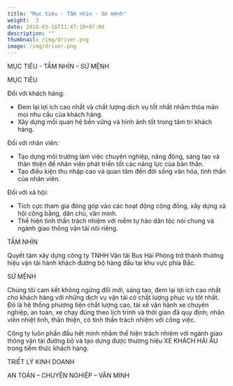 ```yaml
---
title: "Mục tiêu - Tầm nhìn - Sứ mệnh"
weight:  3
date: 2018-03-16T11:47:10+07:00
description: ""
thumbnail: /img/driver.png
image: /img/driver.png
---
```

<p class="b tc">MỤC TIÊU - TẦM NHÌN – SỨ MỆNH</p>

<p class="b tc">MỤC TIÊU</p>
<p class="tl b">Đối với khách hàng:</p>
<ul>
	<li>Đem lại lợi ích cao nhất và chất lượng dịch vụ tốt nhất nhằm thỏa mãn mọi nhu cầu của khách hàng.</li>
	<li>Xây dựng mối quan hệ bền vững và hình ảnh tốt trong tâm trí khách hàng.</li>
</ul>
 
<p class="tl b">Đối với nhân viên:</p>
<ul>
	<li>Tạo dựng môi trường làm việc chuyên nghiệp, năng động, sáng tạo và thân thiện để nhân viên phát triển tốt các năng lực của bản thân.</li>
	<li>Tạo điều kiện thu nhập cao và quan tâm đến đời sống văn hóa, tinh thần của nhân viên.</li>
</ul>

<p class="tl b">Đối với xã hội:</p>
<ul>
  <li>Tích cực tham gia đóng góp vào các hoạt động cộng đồng, xây dựng xã hội công bằng, dân chủ, văn minh.</li>
  <li>Thể hiện tinh thần trách nhiệm với niềm tự hào dân tộc nói chung và ngành giao thông vận tải nói riêng.</li>
</ul>

<p class="b tc bt b--blue pt3">TẦM NHÌN</p>
<p class="tj">Quyết tâm xây dựng công ty TNHH Vận tải Bus Hải Phòng trở thành thương hiệu vận tải hành khách đường bộ hàng đầu tại khu vực phía Bắc.</p>


<p class="b tc bt b--blue pt3">SỨ MỆNH</p>
<p class="tj">
  Chúng tôi cam kết không ngừng đổi mới, sáng tạo, đem lại lợi ích cao nhất cho khách hàng với những dịch vụ vận tải có chất lượng phục vụ tốt nhất. Đó là hệ thống phương tiện chất lượng cao, tài xế vận hành xe chuyên nghiệp, an toàn, xe chạy đúng theo lịch trình và thời gian đã quy định; nhân viên nhiệt tình, thân thiện, có tinh thần trách nhiệm với công việc.
</p>
<p class="tj bb b--blue pb3">
  Công ty luôn phấn đấu hết mình nhằm thể hiện trách nhiệm với ngành giao thông vận tải đường bộ và tạo dựng được thương hiệu  XE KHÁCH HẢI ÂU trong tiềm thức khách hàng.
</p>

<p class="tc b">TRIẾT LÝ KINH DOANH</p>
<p class="tc b">AN TOÀN – CHUYÊN NGHIỆP – VĂN MINH</p>